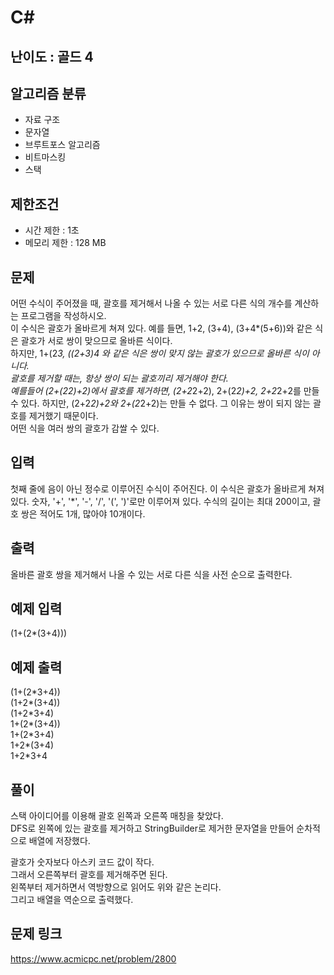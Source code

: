 # C#

## 난이도 : 골드 4

## 알고리즘 분류
  - 자료 구조
  - 문자열
  - 브루트포스 알고리즘
  - 비트마스킹
  - 스택

## 제한조건
  - 시간 제한 : 1초
  - 메모리 제한 : 128 MB

## 문제
어떤 수식이 주어졌을 때, 괄호를 제거해서 나올 수 있는 서로 다른 식의 개수를 계산하는 프로그램을 작성하시오.<br/>
이 수식은 괄호가 올바르게 쳐져 있다. 예를 들면, 1+2, (3+4), (3+4*(5+6))와 같은 식은 괄호가 서로 쌍이 맞으므로 올바른 식이다.<br/>
하지만, 1+(2*3, ((2+3)*4 와 같은 식은 쌍이 맞지 않는 괄호가 있으므로 올바른 식이 아니다.<br/>
괄호를 제거할 때는, 항상 쌍이 되는 괄호끼리 제거해야 한다.<br/>
예를들어 (2+(2*2)+2)에서 괄호를 제거하면, (2+2*2+2), 2+(2*2)+2, 2+2*2+2를 만들 수 있다. 하지만, (2+2*2)+2와 2+(2*2+2)는 만들 수 없다. 그 이유는 쌍이 되지 않는 괄호를 제거했기 때문이다.<br/>
어떤 식을 여러 쌍의 괄호가 감쌀 수 있다.<br/>

## 입력
첫째 줄에 음이 아닌 정수로 이루어진 수식이 주어진다. 이 수식은 괄호가 올바르게 쳐져있다. 숫자, '+', '*', '-', '/', '(', ')'로만 이루어져 있다. 수식의 길이는 최대 200이고, 괄호 쌍은 적어도 1개, 많아야 10개이다.<br/>

## 출력
올바른 괄호 쌍을 제거해서 나올 수 있는 서로 다른 식을 사전 순으로 출력한다.<br/>

## 예제 입력
(1+(2*(3+4)))<br/>

## 예제 출력
(1+(2\*3+4))<br/>
(1+2\*(3+4))<br/>
(1+2\*3+4)<br/>
1+(2\*(3+4))<br/>
1+(2\*3+4)<br/>
1+2\*(3+4)<br/>
1+2\*3+4<br/>

## 풀이
스택 아이디어를 이용해 괄호 왼쪽과 오른쪽 매칭을 찾았다.<br/>
DFS로 왼쪽에 있는 괄호를 제거하고 StringBuilder로 제거한 문자열을 만들어 순차적으로 배열에 저장했다.<br/>

괄호가 숫자보다 아스키 코드 값이 작다.<br/>
그래서 오른쪽부터 괄호를 제거해주면 된다.<br/>
왼쪽부터 제거하면서 역방향으로 읽어도 위와 같은 논리다.<br/>
그리고 배열을 역순으로 출력했다.<br/>


## 문제 링크
https://www.acmicpc.net/problem/2800